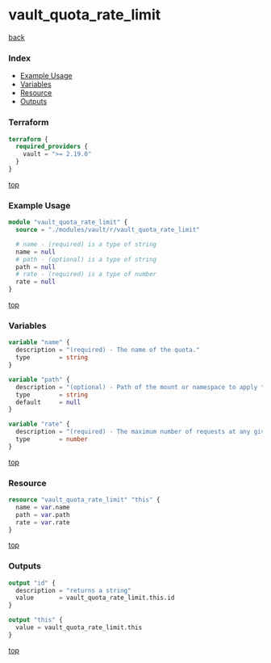 # vault_quota_rate_limit

[back](../vault.md)

### Index

- [Example Usage](#example-usage)
- [Variables](#variables)
- [Resource](#resource)
- [Outputs](#outputs)

### Terraform

```terraform
terraform {
  required_providers {
    vault = ">= 2.19.0"
  }
}
```

[top](#index)

### Example Usage

```terraform
module "vault_quota_rate_limit" {
  source = "./modules/vault/r/vault_quota_rate_limit"

  # name - (required) is a type of string
  name = null
  # path - (optional) is a type of string
  path = null
  # rate - (required) is a type of number
  rate = null
}
```

[top](#index)

### Variables

```terraform
variable "name" {
  description = "(required) - The name of the quota."
  type        = string
}

variable "path" {
  description = "(optional) - Path of the mount or namespace to apply the quota. A blank path configures a global rate limit quota."
  type        = string
  default     = null
}

variable "rate" {
  description = "(required) - The maximum number of requests at any given second to be allowed by the quota rule. The rate must be positive."
  type        = number
}
```

[top](#index)

### Resource

```terraform
resource "vault_quota_rate_limit" "this" {
  name = var.name
  path = var.path
  rate = var.rate
}
```

[top](#index)

### Outputs

```terraform
output "id" {
  description = "returns a string"
  value       = vault_quota_rate_limit.this.id
}

output "this" {
  value = vault_quota_rate_limit.this
}
```

[top](#index)